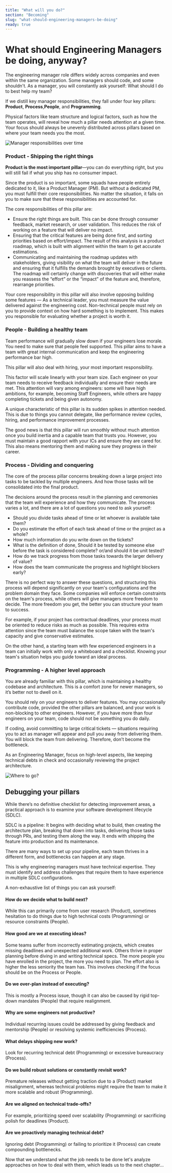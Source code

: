 ```yaml
---
title: "What will you do?"
section: "Becoming"
slug: "what-should-engineering-managers-be-doing"
ready: true
---
```


# What should Engineering Managers be doing, anyway?

The engineering manager role differs widely across companies and even within the same organization. Some managers should code, and some shouldn't. As a manager, you will constantly ask yourself: What should I do to best help my team?

If we distill key manager responsibilities, they fall under four key pillars: **Product**, **Process**,**People**, and **Programming**.

Physical factors like team structure and logical factors, such as how the team operates, will reveal how much a pillar needs attention at a given time. Your focus should always be unevenly distributed across pillars based on where your team needs you the most.

![Manager responsibilities over time](/assets/chapters/chapter-5-intro.svg)

### Product - Shipping the right things

**Product is the most important pillar**—you can do everything right, but you will still fail if what you ship has no consumer impact.

Since the product is so important, some squads have people entirely dedicated to it, like a Product Manager (PM). But without a dedicated PM, you must fulfill their core responsibilities. No matter the situation, it falls on you to make sure that these responsibilities are accounted for. 

The core responsibilities of this pillar are:

- Ensure the right things are built. This can be done through consumer feedback, market research, or user validation. This reduces the risk of working on a feature that will deliver no impact.
- Ensuring that the critical features are being done first, and sorting priorities based on effort/impact. The result of this analysis is a product roadmap, which is built with alignment within the team to get accurate estimations.
- Communicating and maintaining the roadmap updates with stakeholders, giving visibility on what the team will deliver in the future and ensuring that it fulfills the demands brought by executives or clients. The roadmap will certainly change with discoveries that will either make you reassess the “effort” or the “impact” of the feature and, therefore, rearrange priorities.

Your core responsibility in this pillar will also involve opposing building some features — As a technical leader, you must measure the value delivered against the engineering cost. Non-technical people must rely on you to provide context on how hard something is to implement. This makes you responsible for evaluating whether a project is worth it.

### People - Building a healthy team

Team performance will gradually slow down if your engineers lose morale. You need to make sure that people feel supported. This pillar aims to have a team with great internal communication and keep the engineering performance bar high.

This pillar will also deal with hiring, your most important responsibility.

This factor will scale linearly with your team size. Each engineer on your team needs to receive feedback individually and ensure their needs are met. This attention will vary among engineers: some will have high ambitions, for example, becoming Staff Engineers, while others are happy completing tickets and being given autonomy.

A unique characteristic of this pillar is its sudden spikes in attention needed. This is due to things you cannot delegate, like performance review cycles, hiring, and performance improvement processes.

The good news is that this pillar will run smoothly without much attention once you build inertia and a capable team that trusts you. However, you must maintain a good rapport with your ICs and ensure they are cared for. This also means mentoring them and making sure they progress in their career.

### Process - Dividing and conquering

The core of the process pillar concerns breaking down a large project into tasks to be tackled by multiple engineers. And how those tasks will be consolidated into the final product. 

The decisions around the process result in the planning and ceremonies that the team will experience and how they communicate. The process varies a lot, and there are a lot of questions you need to ask yourself:

- Should you divide tasks ahead of time or let whoever is available take them? 
- Do you estimate the effort of each task ahead of time or the project as a whole? 
- How much information do you write down on the tickets? 
- What is the definition of done, Should it be tested by someone else before the task is considered complete? or/and should it be unit tested?
- How do we track progress from those tasks towards the larger delivery of value?
- How does the team communicate the progress and highlight blockers early?

There is no perfect way to answer these questions, and structuring this process will depend significantly on your team's configurations and the problem domain they face. Some companies will enforce certain constraints on the team's process, while others will give managers more freedom to decide. The more freedom you get, the better you can structure your team to success.

For example, if your project has contractual deadlines, your process must be oriented to reduce risks as much as possible. This requires extra attention since the team must balance the scope taken with the team's capacity and give conservative estimates. 

On the other hand, a starting team with few experienced engineers in a team can initially work with only a whiteboard and a checklist. Knowing your team's situation helps you guide toward an ideal process.

### Programming - A higher level approach

You are already familiar with this pillar, which is maintaining a healthy codebase and architecture. This is a comfort zone for newer managers, so it’s better not to dwell on it.

You should rely on your engineers to deliver features. You may occasionally contribute code, provided the other pillars are balanced, and your work is non-blocking to other engineers. However, if you have more than four engineers on your team, code should not be something you do daily. 

If coding, avoid committing to large critical tickets — situations requiring you to act as manager will appear and pull you away from delivering them. You will block the team from delivering. Therefore, don’t become the bottleneck.

As an Engineering Manager, focus on high-level aspects, like keeping technical debts in check and occasionally reviewing the project architecture.

![Where to go?](/assets/chapters/chapter-5-example.svg)

## Debugging your pillars

While there’s no definitive checklist for detecting improvement areas, a practical approach is to examine your software development lifecycle (SDLC). 

SDLC is a pipeline: It begins with deciding what to build, then creating the architecture plan, breaking that down into tasks, delivering those tasks through PRs, and testing them along the way. It ends with shipping the feature into production and its maintenance. 

There are many ways to set up your pipeline, each team thrives in a different form, and bottlenecks can happen at any stage.

This is why engineering managers must have technical expertise. They must identify and address challenges that require them to have experience in multiple SDLC configurations.

A non-exhaustive list of things you can ask yourself:


#### How do we decide what to build next?

While this can primarily come from user research (Product), sometimes hesitation to do things due to high technical costs (Programming) or resource constraints (People).


#### How good are we at executing ideas?

Some teams suffer from incorrectly estimating projects, which creates missing deadlines and unexpected additional work. Others thrive in proper planning before diving in and writing technical specs. The more people you have enrolled in the project, the more you need to plan. The effort also is higher the less seniority the team has. This involves checking if the focus should be on the Process or People.


#### Do we over-plan instead of executing?

This is mostly a Process issue, though it can also be caused by rigid top-down mandates (People) that require realignment.


#### Why are some engineers not productive?

Individual recurring issues could be addressed by giving feedback and mentorship (People) or resolving systemic inefficiencies (Process).


#### What delays shipping new work?

Look for recurring technical debt (Programming) or excessive bureaucracy (Process).


#### Do we build robust solutions or constantly revisit work?

Premature releases without getting traction due to a (Product) market misalignment, whereas technical problems might require the team to make it more scalable and robust (Programming).

#### Are we aligned on technical trade-offs?

For example, prioritizing speed over scalability (Programming) or sacrificing polish for deadlines (Product).


#### Are we proactively managing technical debt?

Ignoring debt (Programming) or failing to prioritize it (Process) can create compounding bottlenecks.

Now that we understand what the job needs to be done let's analyze approaches on how to deal with them, which leads us to the next chapter…

